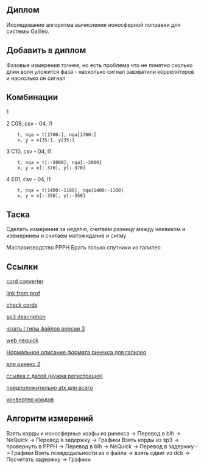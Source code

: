 ## Диплом
Исследование алгоритма вычисления ионосферной поправки для системы Galileo.

## Добавить в диплом
Фазовые измерения точнее, но есть проблема что не понятно сколько длин волн уложится
фаза - насколько сигнал завхватили корреляторов и насколько он сигнал

## Комбинации


1


2
С09, csv - 04, l1
```
    t, nqa = t[1700:], nqa[1700:]
    x, y = x[35:], y[35:]
```

3
C10, csv - 04, l1
```
    t, nqa = t[:-2000], nqa[:-2000]
    x, y = x[:-370], y[:-370]
```

4
E01, csv - 04, l1
```
    t, nqa = t[1400:-1100], nqa[1400:-1100]
    x, y = x[:-350], y[:-350]
```

## Таска

Сделать измерения за неделю, считаем разницу между неквиком и иземернием и считаем матожидание и сигму

Маспроизводство PPPH
Брать только спутники из галилео

## Ссылки

[cord converter](https://tool-online.com/en/coordinate-converter.php)

[link from prof](https://vk.com/away.php?utf=1&to=http%3A%2F%2Fgdc.cddis.eosdis.nasa.gov%3A21%2Fpub%2Fgps%2Fdata%2Fdaily%2F2021%2F001%2F21l%2FABPO00MDG_R_20210010000_01D_EN.rnx.gz)

[check cords](https://www.gps-coordinates.net/)

[sp3 description](http://www.epncb.oma.be/ftp/data/format/sp3c.txt)

[юзать l типы файлов версии 3](https://cddis.nasa.gov/archive/gnss/data/daily/2021/001/21l/)

[web nequick](https://t-ict4d.ictp.it/nequick2/nequick-2-web-model)

[Нормальное описание формата ринекса для галилео](https://www.gsc-europa.eu/gsc-products/galileo-rinex-navigation-parameters)

[для ринекс 2](https://files.igs.org/pub/data/format/)

[ссылка с датой (нужна регистрация)](https://cddis.nasa.gov/archive/gnss/data/daily/)

[предположительно atx для всего](https://www.ngs.noaa.gov/ANTCAL/LoadFile?file=ngs14.atx)

[конвертер кордов](https://www.ngs.noaa.gov/TOOLS/XYZ/xyz.shtml)

## Алгоритм измерений
Взять корды и ионосферные коэфы из ринекса -> Перевод в blh -> NeQuick -> Перевод в задержку -> Графики
Взять корды из sp3 -> провернуть в PPPH -> Перевод в blh -> NeQuick -> Перевод в задержку -> Графики
Взять псевдодальности из о файла -> взять сдвиг из dcb -> Посчитать задержку -> Графики

## 
